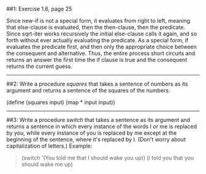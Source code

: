 ##1: Exercise 1.6, page 25

Since new-if is not a special form, it evaluates from right to left, meaning that else-clause is evaluated, then the then-clause, then the predicate.
Since sqrt-iter works recursively the initial else-clause calls it again, and so forth without ever actually evaluating the predicate.
As a special form, if evaluates the predicate first, and then only the appropriate choice between the consequent and alternative.
Thus, the entire process short circuits and returns an answer the first time the if clause is true and the consequent returns the current guess.

---

##2: Write a procedure *squares* that takes a sentence of numbers as its argument and returns a sentence of the squares of the numbers.

(define (squares input)
  (map * input input))

---

##3: Write a procedure *switch* that takes a sentence as its argument and returns a sentence in which every instance of the words I or me is replaced by you, while every instance of you is replaced by me except at the beginning of the sentence, where it's replaced by I. (Don't worry about capitalization of letters.) Example:
> (switch '(You told me that I should wake you up))
(i told you that you should wake me up)
